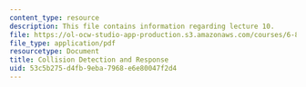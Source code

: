 ```yaml
---
content_type: resource
description: This file contains information regarding lecture 10.
file: https://ol-ocw-studio-app-production.s3.amazonaws.com/courses/6-837-computer-graphics-fall-2012/53c5b275d4fb9eba7968e6e80047f2d4_MIT6_837F12_Lec10.pdf
file_type: application/pdf
resourcetype: Document
title: Collision Detection and Response
uid: 53c5b275-d4fb-9eba-7968-e6e80047f2d4
---
```

